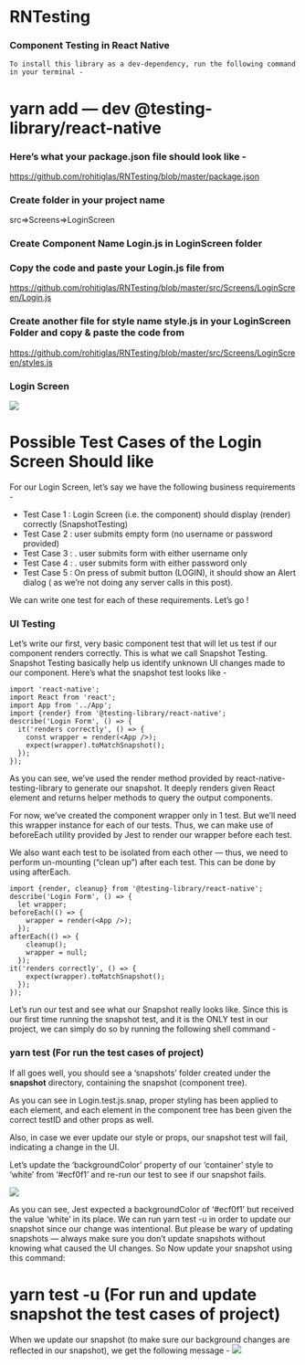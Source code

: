 # RNTesting
### Component Testing in React Native


```To install this library as a dev-dependency, run the following command in your terminal - ```


# yarn add — dev @testing-library/react-native

### Here’s what your package.json file should look like - 

https://github.com/rohitiglas/RNTesting/blob/master/package.json




### Create folder in your project name
src=>Screens=>LoginScreen

### Create Component Name Login.js in LoginScreen folder

### Copy the code and paste your Login.js file from
https://github.com/rohitiglas/RNTesting/blob/master/src/Screens/LoginScreen/Login.js

### Create another file for style name style.js in your LoginScreen Folder and copy & paste the code from 
https://github.com/rohitiglas/RNTesting/blob/master/src/Screens/LoginScreen/styles.js



### Login Screen 

<img src="https://user-images.githubusercontent.com/17780617/92900801-9ea4bc00-f43d-11ea-8fdd-a63337397d9e.png" />



# Possible Test Cases of the Login Screen Should like 


For our Login Screen, let’s say we have the following business requirements -
<ul>
<li>Test Case 1 : Login Screen (i.e. the component) should display (render) correctly (SnapshotTesting)</li>
<li>Test Case 2 : user submits empty form (no username or password provided)</li>
<li>Test Case 3 : . user submits form with either username only</li>
  <li>Test Case 4 : . user submits form with either password only</li>
  <li>Test Case 5 : On press of submit button (LOGIN), it should show an Alert dialog ( as we’re not doing any server calls in this post).</li>
</ul>


We can write one test for each of these requirements.
Let’s go !

### UI Testing

Let’s write our first, very basic component test that will let us test if our component renders correctly. This is what we call Snapshot Testing.
Snapshot Testing basically help us identify unknown UI changes made to our component.
Here’s what the snapshot test looks like -
```
import 'react-native';
import React from 'react';
import App from '../App';
import {render} from '@testing-library/react-native';
describe('Login Form', () => {
  it('renders correctly', () => {
    const wrapper = render(<App />);
    expect(wrapper).toMatchSnapshot();
  });
});

```

As you can see, we’ve used the render method provided by react-native-testing-library to generate our snapshot. It deeply renders given React element and returns helper methods to query the output components.

For now, we’ve created the component wrapper only in 1 test. But we’ll need this wrapper instance for each of our tests. Thus, we can make use of beforeEach utility provided by Jest to render our wrapper before each test.

We also want each test to be isolated from each other — thus, we need to perform un-mounting (“clean up”) after each test. This can be done by using afterEach.

```
import {render, cleanup} from '@testing-library/react-native';
describe('Login Form', () => {
  let wrapper;
beforeEach(() => {
    wrapper = render(<App />);
  });
afterEach(() => {
    cleanup();
    wrapper = null;
  });
it('renders correctly', () => {
    expect(wrapper).toMatchSnapshot();
  });
});

```


Let’s run our test and see what our Snapshot really looks like. Since this is our first time running the snapshot test, and it is the ONLY test in our project, we can simply do so by running the following shell command -

### yarn test (For run the test cases of project)     

If all goes well, you should see a ‘snapshots’ folder created under the __snapshot__ directory, containing the snapshot (component tree).

As you can see in Login.test.js.snap, proper styling has been applied to each element, and each element in the component tree has been given the correct testID and other props as well.

Also, in case we ever update our style or props, our snapshot test will fail, indicating a change in the UI.

Let’s update the ‘backgroundColor’ property of our ‘container’ style to ‘white’ from ‘#ecf0f1’ and re-run our test to see if our snapshot fails.

<img src="https://user-images.githubusercontent.com/17780617/92904842-cfd2bb80-f440-11ea-98e1-30ac5f79ed05.png" />

As you can see, Jest expected a backgroundColor of ‘#ecf0f1’ but received the value ‘white’ in its place. We can run yarn test -u in order to update our snapshot since our change was intentional. But please be wary of updating snapshots — always make sure you don’t update snapshots without knowing what caused the UI changes.
So Now update your snapshot using this command: 
# yarn test -u  (For run and update snapshot  the test cases of project)

When we update our snapshot (to make sure our background changes are reflected in our snapshot), we get the following message -
<img src="https://user-images.githubusercontent.com/17780617/92905300-2cce7180-f441-11ea-9b28-07d76ae9845f.png" />




